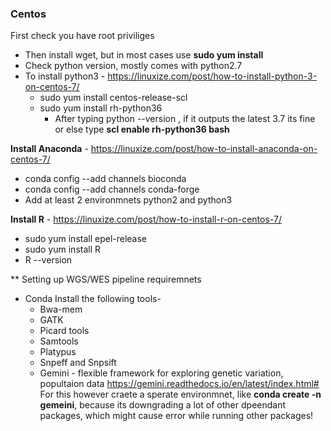 ### Centos
First check you have root priviliges

* Then install wget, but in most cases use **sudo yum install**
* Check python version, mostly comes with python2.7
* To install python3 - https://linuxize.com/post/how-to-install-python-3-on-centos-7/
  * sudo yum install centos-release-scl
  * sudo yum install rh-python36
    * After typing python --version , if it outputs the latest 3.7 its fine or else type **scl enable rh-python36 bash**
      

**Install Anaconda** - https://linuxize.com/post/how-to-install-anaconda-on-centos-7/
* conda config --add channels bioconda
* conda config --add channels conda-forge
* Add at least 2 environmnets python2 and python3

**Install R** - https://linuxize.com/post/how-to-install-r-on-centos-7/
* sudo yum install epel-release
* sudo yum install R
* R --version

** Setting up WGS/WES pipeline requiremnets
* Conda Install the following tools-
  * Bwa-mem
  * GATK
  * Picard tools
  * Samtools
  * Platypus
  * Snpeff and Snpsift
  * Gemini - flexible framework for exploring genetic variation, popultaion data <https://gemini.readthedocs.io/en/latest/index.html#>
   For this however craete a sperate environmnet, like **conda create -n gemeini**, because its downgrading a lot of other dpeendant packages, which might cause error while running other packages!
   
   
